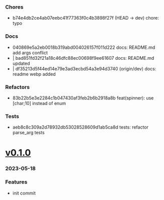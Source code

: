 ### Chores
* b74e4db2ce4ab07eebc41f77363f0c4b3898f27f (HEAD -> dev) chore: typo

### Docs
* 040869e5a2eb0018b319abd004026157f011d222 docs: README.md add args conflict
* | bad851fd32f21a18c46dfc88ec00698f9ee61607 docs: README.md updated
* | df35213d5f44ed14e79e3ad3ecbd54a3e94d3740 (origin/dev) docs: readme webp added


### Refactors
* 83b22b5e3e2284c1b047430af3feb2b6b2918a8b feat(spinner): use [char;10] instead of enum

### Tests
* aeb8c8c309a2d78932db53028528609d1ab5ca8d tests: refactor parse_arg tests

# <a href='https://github.com/mrjackwills/havn/releases/tag/v0.1.0'>v0.1.0</a>
### 2023-05-18

### Features
+ init commit
